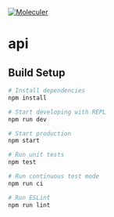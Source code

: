 [![Moleculer](https://img.shields.io/badge/Powered%20by-Moleculer-green.svg?colorB=0e83cd)](https://moleculer.services)

# api

## Build Setup

``` bash
# Install dependencies
npm install

# Start developing with REPL
npm run dev

# Start production
npm start

# Run unit tests
npm test

# Run continuous test mode
npm run ci

# Run ESLint
npm run lint
```

